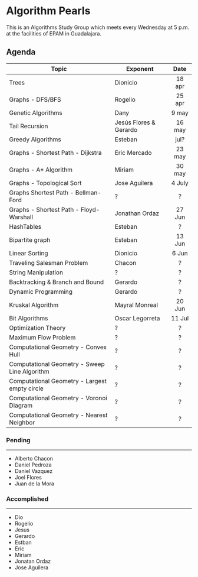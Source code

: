 
# Algorithm Pearls

This is an Algorithms Study Group which meets every Wednesday at 5 p.m. at the facilities of EPAM in Guadalajara.

## Agenda

|                     Topic                     |        Exponent        |  Date  |
|-----------------------------------------------|------------------------|:------:|
| Trees                                         | Dionicio               | 18 apr |
| Graphs - DFS/BFS                              | Rogelio                | 25 apr |
| Genetic Algorithms                            | Dany                   |  9 may |
| Tail Recursion                                | Jesús Flores & Gerardo | 16 may |
| Greedy Algorithms                             | Esteban                |  jul?  |
| Graphs - Shortest Path - Dijkstra             | Eric Mercado           | 23 may |
| Graphs - A* Algorithm                         | Miriam                 | 30 may |
| Graphs - Topological Sort                     | Jose Aguilera          | 4 July |
| Graphs  Shortest Path - Bellman-Ford          | ?                      |    ?   |
| Graphs - Shortest Path - Floyd-Warshall       | Jonathan Ordaz         | 27 Jun |
| HashTables                                    | Esteban                |    ?   |
| Bipartite graph                               | Esteban                | 13 Jun |
| Linear Sorting                                | Dionicio               |  6 Jun |
| Traveling Salesman Problem                    | Chacon                 |    ?   |
| String Manipulation                           | ?                      |    ?   |
| Backtracking & Branch and Bound               | Gerardo                |    ?   |
| Dynamic Programming                           | Gerardo                |    ?   |
| Kruskal Algorithm                             | Mayral Monreal         | 20 Jun |
| Bit Algorithms                                | Oscar Legorreta        | 11 Jul |
| Optimization Theory                           | ?                      |    ?   |
| Maximum Flow Problem                          | ?                      |    ?   |
| Computational Geometry - Convex Hull          | ?                      |    ?   |
| Computational Geometry - Sweep Line Algorithm | ?                      |    ?   |
| Computational Geometry - Largest empty circle | ?                      |    ?   |
| Computational Geometry - Voronoi Diagram      | ?                      |    ?   |
| Computational Geometry - Nearest Neighbor     | ?                      |    ?   |


### Pending

---------------------

* Alberto Chacon
* Daniel Pedroza
* Daniel Vazquez
* Joel Flores
* Juan de la Mora

### Accomplished

---------------------

* Dio
* Rogelio
* Jesus
* Gerardo
* Estban
* Eric
* Miriam
* Jonatan Ordaz
* Jose Aguilera
